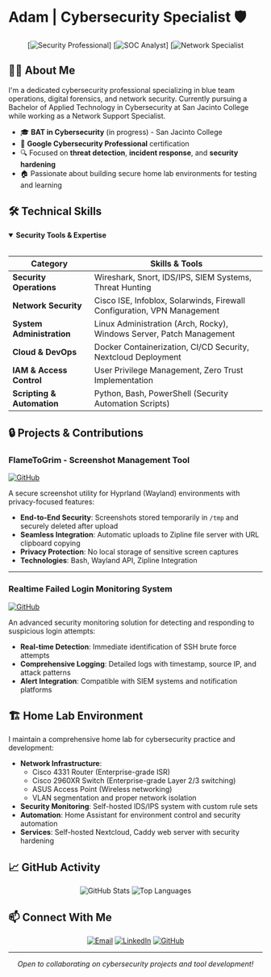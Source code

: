 # Adam | Cybersecurity Specialist 🛡️

<div align="center">
  
[![Security Professional](https://img.shields.io/badge/Security-Professional-blue?style=for-the-badge&logo=shield)]
[![SOC Analyst](https://img.shields.io/badge/SOC-Analyst-red?style=for-the-badge&logo=target)]
[![Network Specialist](https://img.shields.io/badge/Network-Specialist-green?style=for-the-badge&logo=cisco)

</div>

## 👨‍💻 About Me

I'm a dedicated cybersecurity professional specializing in blue team operations, digital forensics, and network security. Currently pursuing a Bachelor of Applied Technology in Cybersecurity at San Jacinto College while working as a Network Support Specialist.

- 🎓 **BAT in Cybersecurity** (in progress) - San Jacinto College
- 📜 **Google Cybersecurity Professional** certification
- 🔍 Focused on **threat detection**, **incident response**, and **security hardening**
- 🏠 Passionate about building secure home lab environments for testing and learning

## 🛠️ Technical Skills

<details open>
<summary><b>Security Tools & Expertise</b></summary>
<br>

| Category | Skills & Tools |
|----------|----------------|
| **Security Operations** | Wireshark, Snort, IDS/IPS, SIEM Systems, Threat Hunting |
| **Network Security** | Cisco ISE, Infoblox, Solarwinds, Firewall Configuration, VPN Management |
| **System Administration** | Linux Administration (Arch, Rocky), Windows Server, Patch Management |
| **Cloud & DevOps** | Docker Containerization, CI/CD Security, Nextcloud Deployment |
| **IAM & Access Control** | User Privilege Management, Zero Trust Implementation |
| **Scripting & Automation** | Python, Bash, PowerShell (Security Automation Scripts) |

</details>

## 🔒 Projects & Contributions

### FlameToGrim - Screenshot Management Tool
[![GitHub](https://img.shields.io/badge/GitHub-Repository-black?style=flat-square&logo=github)](https://github.com/ajeastt/FlameToGrim)

A secure screenshot utility for Hyprland (Wayland) environments with privacy-focused features:

- **End-to-End Security**: Screenshots stored temporarily in `/tmp` and securely deleted after upload
- **Seamless Integration**: Automatic uploads to Zipline file server with URL clipboard copying
- **Privacy Protection**: No local storage of sensitive screen captures
- **Technologies**: Bash, Wayland API, Zipline Integration

---

### Realtime Failed Login Monitoring System
[![GitHub](https://img.shields.io/badge/GitHub-Repository-black?style=flat-square&logo=github)](https://github.com/ajeastt/Realtime-Failed-Login)

An advanced security monitoring solution for detecting and responding to suspicious login attempts:

- **Real-time Detection**: Immediate identification of SSH brute force attempts
- **Comprehensive Logging**: Detailed logs with timestamp, source IP, and attack patterns
- **Alert Integration**: Compatible with SIEM systems and notification platforms

## 🏗️ Home Lab Environment

I maintain a comprehensive home lab for cybersecurity practice and development:

- **Network Infrastructure**: 
  - Cisco 4331 Router (Enterprise-grade ISR)
  - Cisco 2960XR Switch (Enterprise-grade Layer 2/3 switching)
  - ASUS Access Point (Wireless networking)
  - VLAN segmentation and proper network isolation
- **Security Monitoring**: Self-hosted IDS/IPS system with custom rule sets
- **Automation**: Home Assistant for environment control and security automation
- **Services**: Self-hosted Nextcloud, Caddy web server with security hardening

## 📈 GitHub Activity

<div align="center">
  
![GitHub Stats](https://github-readme-stats.vercel.app/api?username=ajeastt&show_icons=true&theme=tokyonight)
![Top Languages](https://github-readme-stats.vercel.app/api/top-langs/?username=ajeastt&layout=compact&theme=tokyonight)
  
</div>

## 📫 Connect With Me

<div align="center">
  
[![Email](https://img.shields.io/badge/Email-Contact-red?style=for-the-badge&logo=gmail)](mailto:adam@skylabco.cloud)
[![LinkedIn](https://img.shields.io/badge/LinkedIn-Profile-blue?style=for-the-badge&logo=linkedin)](https://linkedin.com/in/ajeastt)
[![GitHub](https://img.shields.io/badge/GitHub-Follow-black?style=for-the-badge&logo=github)](https://github.com/ajeastt)
  
</div>

---

<div align="center">
  <i>Open to collaborating on cybersecurity projects and tool development!</i>
</div>
